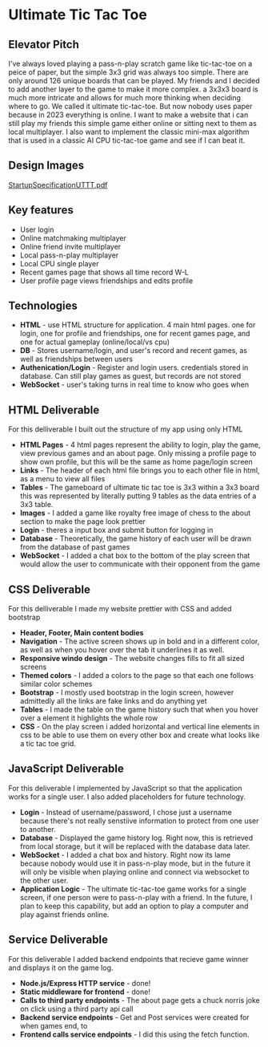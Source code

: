 # Ultimate Tic Tac Toe

## Elevator Pitch

I've always loved playing a pass-n-play scratch game like tic-tac-toe on a peice of paper, but the simple 3x3 grid was always too simple. There are only around 126 unique boards that can be played. My friends and I decided to add another layer to the game to make it more complex. a 3x3x3 board is much more intricate and allows for much more thinking when deciding where to go. We called it ultimate tic-tac-toe. But now nobody uses paper because in 2023 everything is online. I want to make a website that i can still play my friends this simple game either online or sitting next to them as local multiplayer. I also want to implement the classic mini-max algorithm that is used in a classic AI CPU tic-tac-toe game and see if I can beat it. 

## Design Images

[StartupSpecificationUTTT.pdf](https://github.com/AndrewTingey/CS260/files/12642078/StartupSpecificationUTTT.pdf)

## Key features

- User login
- Online matchmaking multiplayer
- Online friend invite multiplayer
- Local pass-n-play multiplayer
- Local CPU single player
- Recent games page that shows all time record W-L
- User profile page views friendships and edits profile

## Technologies

- **HTML** - use HTML structure for application. 4 main html pages. one for login, one for profile and friendships, one for recent games page, and one for actual gameplay (online/local/vs cpu)
- **DB** - Stores username/login, and user's record and recent games, as well as friendships between users
- **Authenication/Login** - Register and login users. credentials stored in database. Can still play games as guest, but records are not stored
- **WebSocket** - user's taking turns in real time to know who goes when

## HTML Deliverable

For this delliverable I built out the structure of my app using only HTML

- **HTML Pages** - 4 html pages represent the ability to login, play the game, view previous games and an about page. Only missing a profile page to show own profile, but this will be the same as home page/login screen
- **Links** - The header of each html file brings you to each other file in html, as a menu to view all files
- **Tables** - The gameboard of ultimate tic tac toe is 3x3 within a 3x3 board this was represented by literally putting 9 tables as the data entries of a 3x3 table.
- **Images** - I added a game like royalty free image of chess to the about section to make the page look prettier
- **Login** - theres a input box and submit button for logging in
- **Database** - Theoretically, the game history of each user will be drawn from the database of past games
- **WebSocket** - I added a chat box to the bottom of the play screen that would allow the user to communicate with their opponent from the game

## CSS Deliverable

For this delliverable I made my website prettier with CSS and added bootstrap

- **Header, Footer, Main content bodies** 
- **Navigation** - The active screen shows up in bold and in a different color, as well as when you hover over the tab it underlines it as well.
- **Responsive windo design** - The website changes fills to fit all sized screens
- **Themed colors** - I added a colors to the page so that each one follows similar color schemes
- **Bootstrap** - I mostly used bootstrap in the login screen, however admittedly all the links are fake links and do anything yet
- **Tables** - I made the table on the game history such that when you hover over a element it highlights the whole row
- **CSS** - On the play screen i added horizontal and vertical line elements in css to be able to use them on every other box and create what looks like a tic tac toe grid.

## JavaScript Deliverable

For this deliverable I implemented by JavaScript so that the application works for a single user. I also added placeholders for future technology.

- **Login** - Instead of username/password, I chose just a username because there's not really senstiive information to protect from one user to another.
- **Database** - Displayed the game history log. Right now, this is retrieved from local storage, but it will be replaced with the database data later.
- **WebSocket** - I added a chat box and history. Right now its lame because nobody would use it in pass-n-play mode, but in the future it will only be visible when playing online and connect via websocket to the other user. 
- **Application Logic** - The ultimate tic-tac-toe game works for a single screen, if one person were to pass-n-play with a friend. In the future, I plan to keep this capability, but add an option to play a computer and play against friends online.

## Service Deliverable

For this deliverable I added backend endpoints that recieve game winner and displays it on the game log.

- **Node.js/Express HTTP service** - done!
- **Static middleware for frontend** - done!
- **Calls to third party endpoints** - The about page gets a chuck norris joke on click using a third party api call
- **Backend service endpoints** - Get and Post services were created for when games end, to 
- **Frontend calls service endpoints** - I did this using the fetch function.
